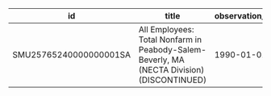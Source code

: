 | id                     | title                                                                                     | observation_start   | observation_end   |
|------------------------|-------------------------------------------------------------------------------------------|---------------------|-------------------|
| SMU25765240000000001SA | All Employees: Total Nonfarm in Peabody-Salem-Beverly, MA (NECTA Division) (DISCONTINUED) | 1990-01-01          | 2017-01-01        |